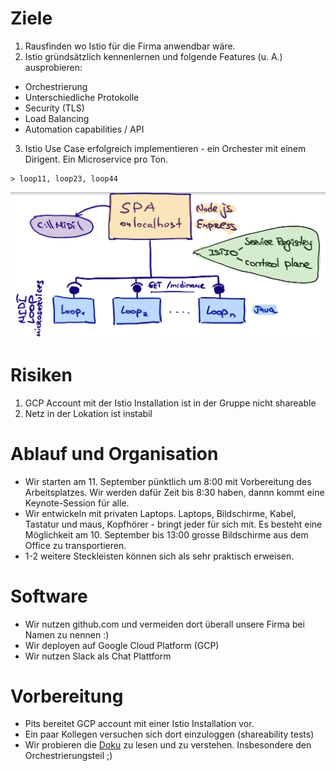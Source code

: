 # Ziele
1. Rausfinden wo Istio für die Firma anwendbar wäre.
2. Istio gründsätzlich kennenlernen und folgende Features (u. A.) ausprobieren:
  * Orchestrierung
  * Unterschiedliche Protokolle
  * Security (TLS)
  * Load Balancing
  * Automation capabilities / API
3. Istio Use Case erfolgreich implementieren - ein Orchester mit einem Dirigent. Ein Microservice pro Ton.
```
> loop11, loop23, loop44
```
![Scribble](istio-initial-scribble-v2.jpg)

# Risiken
1. GCP Account mit der Istio Installation ist in der Gruppe nicht shareable
2. Netz in der Lokation ist instabil

# Ablauf und Organisation
* Wir starten am 11. September pünktlich um 8:00 mit Vorbereitung des Arbeitsplatzes. Wir werden dafür Zeit bis 8:30 haben, dannn kommt eine Keynote-Session für alle.
* Wir entwickeln mit privaten Laptops. Laptops, Bildschirme, Kabel, Tastatur und maus, Kopfhörer - bringt jeder für sich mit.
Es besteht eine Möglichkeit am 10. September bis 13:00 grosse Bildschirme aus dem Office zu transportieren.
* 1-2 weitere Steckleisten können sich als sehr praktisch erweisen.

# Software
* Wir nutzen github.com und vermeiden dort überall unsere Firma bei Namen zu nennen :)
* Wir deployen auf Google Cloud Platform (GCP)
* Wir nutzen Slack als Chat Plattform

# Vorbereitung
* Pits bereitet GCP account mit einer Istio Installation vor.
* Ein paar Kollegen versuchen sich dort einzuloggen (shareability tests)
* Wir probieren die [Doku](https://github.com/hack19-istio/documentation/tree/master/Introducing-Istio-Service-Mesh-for-Microservices) zu lesen und zu verstehen. Insbesondere den Orchestrierungsteil ;)  

